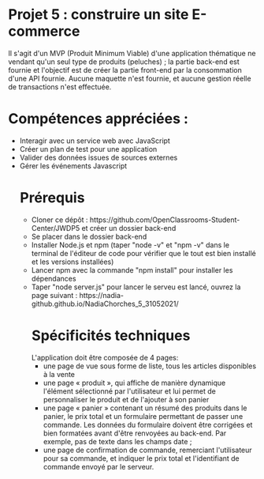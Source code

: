 <h1> Projet 5 : construire un site E-commerce  </h1>

<p> Il s'agit d'un MVP (Produit Minimum Viable) d'une application thématique ne vendant qu'un seul type de produits (peluches) ; la partie back-end est fournie et l'objectif est de créer la partie front-end par la consommation d'une API fournie. Aucune maquette n'est fournie, et aucune gestion réelle de transactions n'est effectuée. </p>

<h1> Compétences appréciées  : </h1>

<ul>
  <li> Interagir avec un service web avec JavaScript </li>
  <li> Créer un plan de test pour une application </li>
  <li> Valider des données issues de sources externes </li>
  <li> Gérer les événements Javascript </li>


  <h1> Prérequis </h1>  
  <ul>
  <li>Cloner ce dépôt : https://github.com/OpenClassrooms-Student-Center/JWDP5 et créer un dossier back-end
  <li> Se placer dans le dossier back-end
  <li> Installer Node.js et npm (taper "node -v" et "npm -v" dans le terminal de l'éditeur de code pour vérifier que le tout est bien installé et les versions installées)
  <li> Lancer npm avec la commande "npm install" pour installer les dépendances
  <li> Taper "node server.js" pour lancer le serveu est lancé, ouvrez la page suivant : https://nadia-github.github.io/NadiaChorches_5_31052021/
 
  
  <h1> Spécificités techniques </h1>
  L'application doit être composée de 4 pages:
  <ul>
    <li> une page de vue sous forme de liste, tous les articles disponibles à la vente      
    <li> une page « produit », qui affiche de manière dynamique l'élément sélectionné par l'utilisateur et lui permet de personnaliser le produit et de l'ajouter à son panier
    <li> une page « panier » contenant un résumé des produits dans le panier, le prix total et un formulaire permettant de passer une commande. Les données du formulaire doivent être corrigées et bien formatées avant d'être renvoyées au back-end. Par exemple, pas de texte dans les champs date ;
    <li > une page de confirmation de commande, remerciant l'utilisateur pour sa commande, et indiquer le prix total et l'identifiant de commande envoyé par le serveur.


    
    
    
